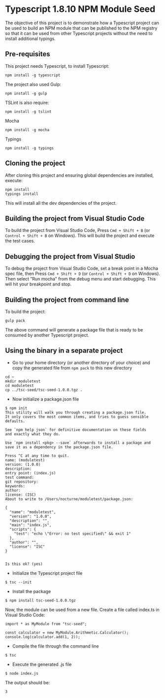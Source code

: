 # Typescript 1.8.10 NPM Module Seed

The objective of this project is to demonstrate how a Typescript project can be used to build an NPM module that can be published to the NPM registry so that it can be used from other Typescript projects without the need to install additional typings.

## Pre-requisites

This project needs Typescript, to install Typescript:
```
npm install -g typescript
```

The project also used Gulp:
```
npm install -g gulp
```

TSLint is also require:
```
npm install -g tslint
```

Mocha
```
npm install -g mocha
```

Typings
```
npm install -g typings
```

## Cloning the project

After cloning this project and ensuring global dependencies are installed, execute:
```
npm install
typings install
```

This will install all the dev dependencies of the project.

## Building the project from Visual Studio Code

To build the project from Visual Studio Code, Press `Cmd + Shift + B` (or `Control + Shift + B` on Windows). This will build the project and execute the test cases.

## Debugging the project from Visual Studio

To debug the project from Visual Studio Code, set a break point in a Mocha spec file, then Press `Cmd + Shift + D` (or `Control + Shift + D` on Windows). Then select "Run mocha" from the debug menu and start debugging. This will hit your breakpoint and stop.

## Building the project from command line

To build the project:
```
gulp pack
```

The above command will generate a package file that is ready to be consumed by another Typescript project.

## Using the binary in a separate project

   * Go to your home directory (or another directory of your choice) and copy the generated file from `npm pack` to this new directory
```
cd ~
mkdir moduletest
cd moduletest
cp ../tsc-seed/tsc-seed-1.0.0.tgz .
```
   * Now initialize a package.json file
```
$ npm init
This utility will walk you through creating a package.json file.
It only covers the most common items, and tries to guess sensible defaults.

See `npm help json` for definitive documentation on these fields
and exactly what they do.

Use `npm install <pkg> --save` afterwards to install a package and
save it as a dependency in the package.json file.

Press ^C at any time to quit.
name: (moduletest) 
version: (1.0.0) 
description: 
entry point: (index.js) 
test command: 
git repository: 
keywords: 
author: 
license: (ISC) 
About to write to /Users/nocturne/moduletest/package.json:

{
  "name": "moduletest",
  "version": "1.0.0",
  "description": "",
  "main": "index.js",
  "scripts": {
    "test": "echo \"Error: no test specified\" && exit 1"
  },
  "author": "",
  "license": "ISC"
}


Is this ok? (yes) 
```
   * Initialize the Typescript project file
```
$ tsc --init
```
   * Install the package
```
$ npm install tsc-seed-1.0.0.tgz
```

Now, the module can be used from a new file. Create a file called index.ts in Visual Studio Code:
```
import * as MyModule from "tsc-seed";

const calculator = new MyModule.Arithmetic.Calculator();
console.log(calculator.add(1, 2));
```

  * Compile the file through the command line
```
$ tsc
```
  * Execute the generated .js file
```
$ node index.js
```

The output should be:
```
3
```